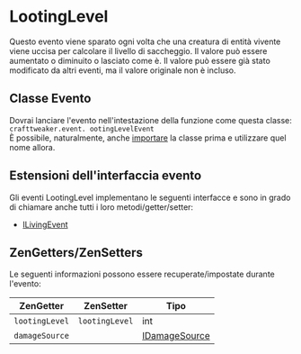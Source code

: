 # LootingLevel

Questo evento viene sparato ogni volta che una creatura di entità vivente viene uccisa per calcolare il livello di saccheggio. Il valore può essere aumentato o diminuito o lasciato come è. Il valore può essere già stato modificato da altri eventi, ma il valore originale non è incluso.

## Classe Evento
Dovrai lanciare l'evento nell'intestazione della funzione come questa classe:  
`crafttweaker.event. ootingLevelEvent`  
È possibile, naturalmente, anche [importare](/AdvancedFunctions/Import/) la classe prima e utilizzare quel nome allora.

## Estensioni dell'interfaccia evento
Gli eventi LootingLevel implementano le seguenti interfacce e sono in grado di chiamare anche tutti i loro metodi/getter/setter:

- [ILivingEvent](/Vanilla/Events/Events/ILivingEvent/)


## ZenGetters/ZenSetters
Le seguenti informazioni possono essere recuperate/impostate durante l'evento:

| ZenGetter      | ZenSetter      | Tipo                                            |
| -------------- | -------------- | ----------------------------------------------- |
| `lootingLevel` | `lootingLevel` | int                                             |
| `damageSource` |                | [IDamageSource](/Vanilla/Damage/IDamageSource/) |
